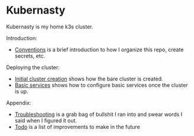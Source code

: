 # Kubernasty

Kubernasty is my home k3s cluster.

Introduction:

* [Conventions](docs/conventions.md) is a brief introduction to how I organize this repo, create secrets, etc.

Deploying the cluster:

* [Initial cluster creation](docs/initial-cluster-creation.md) shows how the bare cluster is created.
* [Basic services](docs/basic-services.md) shows how to configure basic services once the cluster is up.

Appendix:

* [Troubleshooting](docs/troubleshooting.md) is a grab bag of bullshit I ran into and swear words I said when I figured it out.
* [Todo](docs/todo.md) is a list of improvements to make in the future
